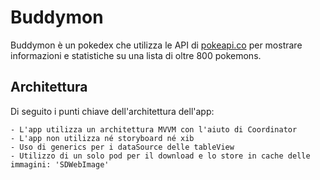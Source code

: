# Buddymon

Buddymon è un pokedex che utilizza le API di [pokeapi.co](https://pokeapi.co/) per mostrare informazioni e statistiche su una lista di oltre 800 pokemons.

## Architettura
Di seguito i punti chiave dell'architettura dell'app:

```
- L'app utilizza un architettura MVVM con l'aiuto di Coordinator
- L'app non utilizza né storyboard né xib
- Uso di generics per i dataSource delle tableView
- Utilizzo di un solo pod per il download e lo store in cache delle immagini: 'SDWebImage'
```
